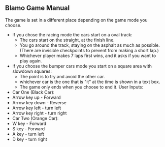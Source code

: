 ## Blamo Game Manual

The game is set in a different place depending on the game mode you choose.
* If you chose the racing mode the cars start on a oval track: 
  * The cars start on the straight, at the finish line.
  * You go around the track, staying on the asphalt as much as possible.(There are invisible checkpoints to prevent from making a short lap.)
  * Whichever player makes 7 laps first wins, and it asks if you want to play again.
* If you choose the bumper cars mode you start on a square area with slowdown squares:
  * The point is to try and avoid the other car.
  * whichever car is the one that is "it" at the time is shown in a text box.
  * The game only ends when you choose to end it. 
User Inputs:
 * Car One (Black Car):
  * Arrow key up - Forward
  * Arrow key down - Reverse
  * Arrow key left - turn left
  * Arrow key right - turn right
 * Car Two (Orange Car):
  * W key - Forward
  * S key - Forward
  * A key - turn left
  * D key - turn right
  
